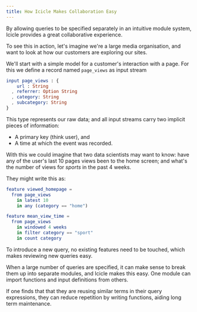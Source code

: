 ```yaml
---
title: How Icicle Makes Collaboration Easy
---
```


By allowing queries to be specified separately in an intuitive
module system, Icicle provides a great collaborative experience.

To see this in action, let's imagine we're a large media organisation,
and want to look at how our customers are exploring our sites.

We'll start with a simple model for a customer's interaction with
a page. For this we define a record named `page_views` as input stream

```elm
input page_views : {
    url : String
  , referrer: Option String
  , category: String
  , subcategory: String
}
```

This type represents our raw data; and all input streams carry two
implicit pieces of information:

- A primary key (think user), and
- A time at which the event was recorded.


With this we could imagine that two data scientists may want to know:
have any of the user's last 10 pages views been to the home screen;
and what's the number of views for _sports_ in the past 4 weeks.

They might write this as:
```elm
feature viewed_homepage =
  from page_views
    in latest 10
    in any (category == "home")

feature mean_view_time =
  from page_views
    in windowed 4 weeks
    in filter category == "sport"
    in count category
```

To introduce a new query, no existing features need to be touched, which makes
reviewing new queries easy.

When a large number of queries are specified, it can make sense to break them
up into separate modules, and Icicle makes this easy. One module can import
functions and input definitions from others.

If one finds that that they are reusing similar terms in their query expressions,
they can reduce repetition by writing functions, aiding long term maintenance.

